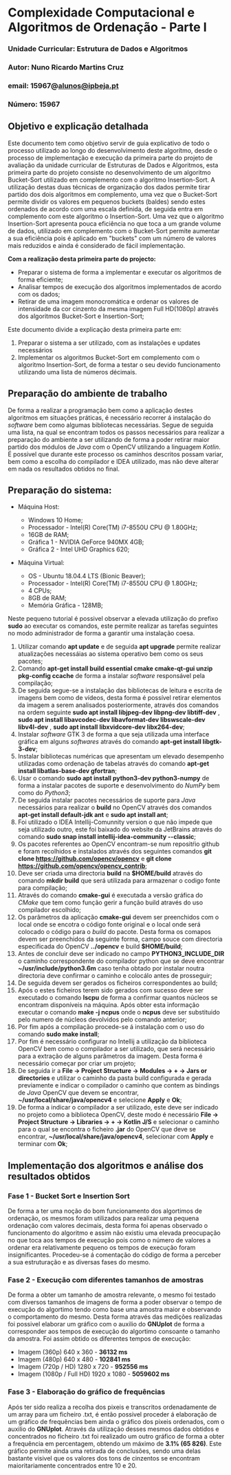 # Complexidade Computacional e Algoritmos de Ordenação - Parte I

### Unidade Curricular: Estrutura de Dados e Algoritmos  
### Autor: Nuno Ricardo Martins Cruz
### email: 15967@alunos@ipbeja.pt
### Número: 15967


## Objetivo e explicação detalhada
Este documento tem como objetivo servir de guia explicativo de todo o processo utilizado ao longo do desenvolvimento deste algorítmo, desde o processo de implementação e execução da primeira parte do projeto de avaliação da unidade curricular de Estruturas de Dados e Algoritmos, esta primeira parte do projeto consiste no desenvolvimento de um algoritmo Bucket-Sort utilizado em complemento com o algoritmo Insertion-Sort. A utilização destas duas técnicas de organização dos dados permite tirar partido dos dois algoritmos em complemento, uma vez que o Bucket-Sort permite dividir os valores em pequenos buckets (baldes) sendo estes ordenados de acordo com uma escala definida, de seguida entra em complemento com este algoritmo o Insertion-Sort. Uma vez que o algoritmo Insertion-Sort apresenta pouca eficiência no que toca a um grande volume de dados, utilizado em complemento com o Bucket-Sort permite aumentar a sua eficiência pois é aplicado em "buckets" com um número de valores mais reduzidos e ainda é considerado de fácil implementação.


**Com a realização desta primeira parte do projecto:**

- Preparar o sistema de forma a implementar e executar os algoritmos de forma eficiente;
- Analisar tempos de execução dos algoritmos implementados de acordo com os dados;
- Retirar de uma imagem monocromática e ordenar os valores de intensidade da cor cinzento da mesma imagem Full HD(1080p) através dos algoritmos Bucket-Sort e Insertion-Sort;


Este documento divide a explicação desta primeira parte em:
1. Preparar o sistema a ser utilizado, com as instalações e updates necessários
2. Implementar os algoritmos Bucket-Sort em complemento com o algoritmo Insertion-Sort, de forma a testar o seu devido funcionamento utilizando uma lista de números décimais.


## Preparação do ambiente de trabalho
De forma a realizar a programação bem como a aplicação destes algoritmos em situações práticas, é necessário recorrer á instalação do *software* bem como algumas bibliotecas necessárias. Segue de seguida uma lista, na qual se encontram todos os passos necessários para realizar a preparação do ambiente a ser utilizando de forma a poder retirar maior partido dos módulos de *Java* com o OpenCV utilizando a linguagem *Kotlin*. É possivel que durante este processo os caminhos descritos possam variar, bem como a escolha do compilador e IDEA utilizado, mas não deve alterar em nada os resultados obtidos no final. 


## Preparação do sistema:

* Máquina Host:
	* Windows 10 Home;
	* Processador - Intel(R) Core(TM) i7-8550U CPU @ 1.80GHz;
	* 16GB de RAM;
	* Gráfica 1 - NVIDIA GeForce 940MX 4GB;
	* Gráfica 2 - Intel UHD Graphics 620;

* Máquina Virtual:
	* OS - Ubuntu 18.04.4 LTS (Bionic Beaver);
	* Processador - Intel(R) Core(TM) i7-8550U CPU @ 1.80GHz;
	* 4 CPUs;
	* 8GB de RAM;
	* Memória Gráfica - 128MB;


Neste pequeno tutorial é possivel observar a elevada utilização do  prefixo **sudo** ao executar os comandos, este permite realizar as tarefas seguintes no modo administrador de forma a garantir uma instalação coesa.
1. Utilizar comando **apt update** e de seguida **apt upgrade** permite realizar atualizações necessáias ao sistema operativo bem como os seus pacotes;
2. Comando **apt-get install build essential cmake cmake-qt-gui unzip pkg-config ccache** de forma a instalar *software* responsável pela compilação;
3. De seguida segue-se a instalação das bibliotecas de leitura e escrita de imagens bem como de vídeos, desta forma é possível retirar elementos da imagem a serem analisados posteriormente,   através dos comandos na ordem seguinte **sudo apt install libjpeg-dev libpng-dev libtiff-dev** , **sudo apt install libavcodec-dev libavformat-dev libswscale-dev libv4l-dev** , **sudo apt install libxvidcore-dev libx264-dev**;
4. Instalar *software* GTK 3 de forma a que seja utilizada uma interface gráfica em alguns *softwares* através do comando **apt-get install libgtk-3-dev**;
5. Instalar bibliotecas numéricas que apresentam um elevado desempenho utilizadas como ordenação de tabelas através do comando **apt-get install libatlas-base-dev gfortran**;
6. Usar o comando **sudo apt install python3-dev python3-numpy** de forma a instalar pacotes de suporte e desenvolvimento do *NumPy* bem como do *Python3*;
7. De seguida instalar pacotes necessários de suporte para *Java* necessários para realizar o **build** no OpenCV através dos comandos **apt-get install default-jdk ant** e **sudo apt install ant**;
8. Foi utilizado o IDEA Intellij-Comunnity version o que não impede que seja utilizado outro, este foi baixado do website da JetBrains através do comando **sudo snap install intellij-idea-community --classic**;
9. Os pacotes referentes ao OpenCV encontram-se num repositŕio github e foram recolhidos e instalados através dos seguintes comandos **git clone https://github.com/opencv/opencv** e **git clone https://github.com/opencv/opencv_contrib**;
10. Deve ser criada uma directoria **build** na **$HOME/build** através do comando **mkdir build** que será utilizada para armazenar o codigo fonte para compilação; 
11. Através do comando **cmake-gui** é executada a versão gráfica do *CMake* que tem como função gerir a função build através do uso compilador escolhido;
12. Os parâmetros da aplicação **cmake-gui** devem ser preenchidos com o local onde se encotra o código fonte original e o local onde será colocado o código para o *build* do pacote. Desta forma os comapos devem ser preenchidos da seguinte forma, campo souce com directoria especificada do OpenCV **../opencv** e build **$HOME/build**;
13. Antes de concluir deve ser indicado no campo **PYTHON3_INCLUDE_DIR** o caminho correspondente do compilador python que se deve encontrar **~/usr/include/python3.6m** caso tenha obtado por instalar noutra directoria deve confirmar o caminho e colocálo antes de prosseguir;
14. De seguida devem ser gerados os ficheiros correspondentes ao build; 
15. Após o estes ficheiros terem sido gerados com sucesso deve ser executado o comando **lscpu** de forma a confirmar quantos núcleos se encontram disponíveis na máquina. Após obter esta informação executar o comando **make -j ncpus** onde o **ncpus** deve ser substituido pelo numero de núcleos devolvidos pelo comando anterior;
16. Por fim após a compilação procede-se á instalação com o uso do comando **sudo make install**;
17. Por fim é necessário configurar no Intellij a utilização da biblioteca OpenCV bem como o compilador a ser utilizado, que será necessário para a extração de alguns parâmetros da imagem. Desta forma é necessário começar por criar um projeto;
18. De seguida ir a **File -> Project Structure -> Modules -> + -> Jars or directories** e utilizar o caminho da pasta build configurada e gerada previamente e indicar o compilador o caminho que contem as bindings de *Java* OpenCV que devem se encontrar, **~/usr/local/share/java/opencv4** e selecione **Apply** e **Ok**;
19. De forma a indicar o compilador a ser utilizado, este deve ser indicado no projeto como a biblioteca OpenCV, deste modo é necessário **File -> Project Structure -> Libraries -> + -> Kotlin J/S** e selecionar o caminho para o qual se encontra o ficheiro **.jar** do OpenCV que deve se encontrar, **~/usr/local/share/java/opencv4**, selecionar com **Apply** e terminar com **Ok**;


## Implementação dos algoritmos e análise dos resultados obtidos 

### Fase 1 - Bucket Sort e Insertion Sort
De forma a ter uma noção do bom funcionamento dos algortimos de ordenação, os mesmos foram utilizados para realizar uma pequena ordenação com valores decimais, desta forma foi apenas observado o funcionamento do algoritmo e assim não existiu uma elevada preocupação no que toca aos tempos de execução pois como o número de valores a ordenar era relativamente pequeno os tempos de execução foram insignificantes. Procedeu-se á comentação do código de forma a perceber a sua estruturação e as diversas fases do mesmo.

### Fase 2 - Execução com diferentes tamanhos de amostras
De forma a obter um tamanho de amostra relevante, o mesmo foi testado com diversos tamanhos de imagens de forma a poder observar o tempo de execução do algortimo tendo como base uma amostra maior e observando o comportamento do mesmo. Desta forma através das medições realizadas foi possivel elaborar um gráfico com o auxilio do **GNUplot** de forma a corresponder aos tempos de execução do algortimo consoante o tamanho da amostra. Foi assim obtido os diferentes tempos de execução:

- Imagem (360p) 640 x 360 - **36132 ms**
- Imagem (480p) 640 x 480 - **102841 ms**
- Imagem (720p / HD) 1280 x 720 - **952556 ms**
- Imagem (1080p / Full HD) 1920 x 1080 - **5059602 ms**

### Fase 3 - Elaboração do gráfico de frequências
Após ter sido realiza a recolha dos pixeis e transcritos ordenadamente de um array para um ficheiro .txt, é então possivel proceder á elaboração de um gráfico de frequências bem ainda o gráfico dos pixeis ordenados, com o auxilio do **GNUplot**. Através da utilização desses mesmos dados obtidos e concentrados no ficheiro .txt foi realizado um outro gráfico de forma a obter a frequência em percentagem, obtendo um máximo de **3.1% (65 826)**. Este gráfico permite ainda uma retirada de conclusões, sendo uma delas bastante visivel que os valores dos tons de cinzentos se encontram maioritariamente concentrados entre 10 e 20.

